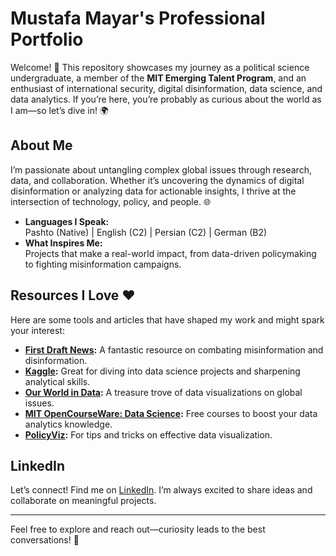 # Mustafa Mayar's Professional Portfolio

Welcome! 👋 This repository showcases my journey as a political science 
undergraduate, a member of the **MIT Emerging Talent Program**, and an 
enthusiast of international security, digital disinformation, data science, 
and data analytics. If you’re here, you’re probably as curious about the world 
as I am—so let’s dive in! 🌍

## About Me

I’m passionate about untangling complex global issues through research, data, 
and collaboration. Whether it’s uncovering the dynamics of digital 
disinformation or analyzing data for actionable insights, I thrive at the 
intersection of technology, policy, and people. 🌐

- **Languages I Speak:**  
  Pashto (Native) | English (C2) | Persian (C2) | German (B2)  
- **What Inspires Me:**  
  Projects that make a real-world impact, from data-driven policymaking to 
  fighting misinformation campaigns.

## Resources I Love ❤️

Here are some tools and articles that have shaped my work and might spark your 
interest:

- **[First Draft News](https://firstdraftnews.org/):** A fantastic resource on 
  combating misinformation and disinformation.  
- **[Kaggle](https://www.kaggle.com/):** Great for diving into data science 
  projects and sharpening analytical skills.  
- **[Our World in Data](https://ourworldindata.org/):** A treasure trove of data 
  visualizations on global issues.  
- **[MIT OpenCourseWare: Data Science](https://ocw.mit.edu/courses/data-science/):** 
  Free courses to boost your data analytics knowledge.  
- **[PolicyViz](https://policyviz.com/):** For tips and tricks on effective data 
  visualization.  

## LinkedIn

Let’s connect! Find me on [LinkedIn](https://www.linkedin.com/mustafamayarr). I’m always 
excited to share ideas and collaborate on meaningful projects.

---

Feel free to explore and reach out—curiosity leads to the best conversations! 🚀

